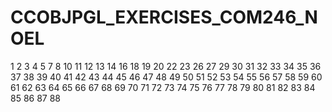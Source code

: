 # CCOBJPGL_EXERCISES_COM246_NOEL




1
2
3
4
5
7
8
10
11
12
13
14
16
18
19
20
22
23
26
27
29
30
31
32
33
34
35
36
37
38
39
40
41
42
43
44
45
46
47
48
49
50
51
52
53
54
55
56
57
58
59
60
61
62
63
64
65
66
67
68
69
70
71
72
73
74
75
76
77
78
79
80
81
82
83
84
85
86
87
88
